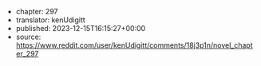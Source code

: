 - chapter: 297
- translator: kenUdigitt
- published: 2023-12-15T16:15:27+00:00
- source: https://www.reddit.com/user/kenUdigitt/comments/18j3p1n/novel_chapter_297
